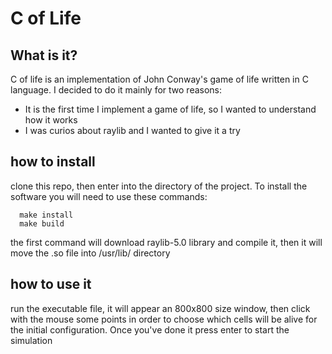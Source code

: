 # C of Life 
## What is it?

C of life is an implementation of John Conway's game of life written in C language. I decided to do it mainly for two reasons:
- It is the first time I implement a game of life, so I wanted to understand how it works
- I was curios about raylib and I wanted to give it a try

## how to install

clone this repo, then enter into the directory of the project. To install the software you will need to use these commands:
```
  make install
  make build
```
the first command will download raylib-5.0 library and compile it, then it will move the .so file into /usr/lib/ directory

## how to use it

run the executable file, it will appear an 800x800 size window, then click with the mouse some points in order to choose which cells
will be alive for the initial configuration. Once you've done it press enter to start the simulation
